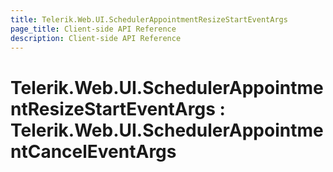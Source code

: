 ```yaml
---
title: Telerik.Web.UI.SchedulerAppointmentResizeStartEventArgs
page_title: Client-side API Reference
description: Client-side API Reference
---
```


# Telerik.Web.UI.SchedulerAppointmentResizeStartEventArgs : Telerik.Web.UI.SchedulerAppointmentCancelEventArgs
